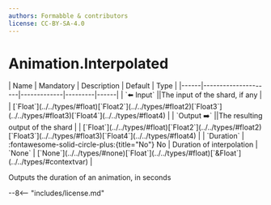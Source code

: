 ```yaml
---
authors: Formabble & contributors
license: CC-BY-SA-4.0
---
```



# Animation.Interpolated

<div class="sh-parameters" markdown="1">
| Name | Mandatory | Description | Default | Type |
|------|---------------------|-------------|---------|------|
| `⬅️ Input` ||The input of the shard, if any | | [`Float`](../../types/#float)[`Float2`](../../types/#float2)[`Float3`](../../types/#float3)[`Float4`](../../types/#float4) |
| `Output ➡️` ||The resulting output of the shard | | [`Float`](../../types/#float)[`Float2`](../../types/#float2)[`Float3`](../../types/#float3)[`Float4`](../../types/#float4) |
| `Duration` | :fontawesome-solid-circle-plus:{title="No"} No  | Duration of interpolation | `None` | [`None`](../../types/#none)[`Float`](../../types/#float)[`&Float`](../../types/#contextvar) |

</div>

Outputs the duration of an animation, in seconds

--8<-- "includes/license.md"

